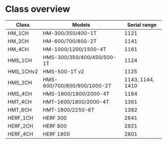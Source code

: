 # Class overview

Class         | Models                      | Serial range     |
------------- | --------------------------- | ---------------- |
HM_1CH        | HM-300/350/400-1T           | 1121             |
HM_2CH        | HM-600/700/800-2T           | 1141             |
HM_4CH        | HM-1000/1200/1500-4T        | 1161             |
HMS_1CH       | HMS-300/350/400/450/500-1T  | 1124             |
HMS_1CHv2     | HMS-500-1T v2               | 1125             |
HMS_2CH       | HMS-600/700/800/900/1000-2T | 1143, 1144, 1410 |
HMS_4CH       | HMS-1600/1800/2000-4T       | 1164             |
HMT_4CH       | HMT-1600/1800/2000-4T       | 1361             |
HMT_6CH       | HMT-1800/2250-6T            | 1382             |
HERF_1CH      | HERF 300                    | 2841             |
HERF_2CH      | HERF 800                    | 2821             |
HERF_4CH      | HERF 1800                   | 2801             |
